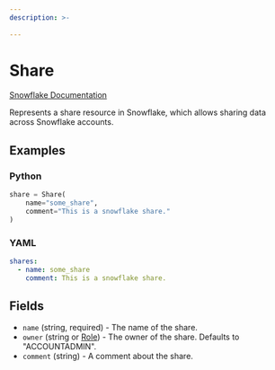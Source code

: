```yaml
---
description: >-
  
---
```


# Share

[Snowflake Documentation](https://docs.snowflake.com/en/sql-reference/sql/create-share)

Represents a share resource in Snowflake, which allows sharing data across Snowflake accounts.


## Examples

### Python

```python
share = Share(
    name="some_share",
    comment="This is a snowflake share."
)
```


### YAML

```yaml
shares:
  - name: some_share
    comment: This is a snowflake share.
```


## Fields

* `name` (string, required) - The name of the share.
* `owner` (string or [Role](role.md)) - The owner of the share. Defaults to "ACCOUNTADMIN".
* `comment` (string) - A comment about the share.


